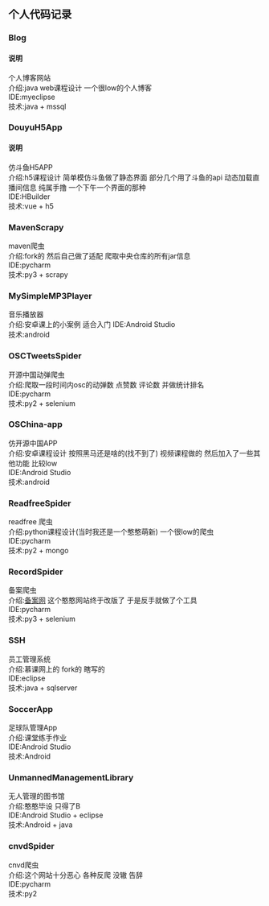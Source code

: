 ## 个人代码记录
### Blog
#### 说明  
个人博客网站  
介绍:java web课程设计 一个很low的个人博客  
IDE:myeclipse  
技术:java + mssql  
### DouyuH5App
#### 说明  
仿斗鱼H5APP  
介绍:h5课程设计 简单模仿斗鱼做了静态界面 部分几个用了斗鱼的api 动态加载直播间信息 纯属手撸 一个下午一个界面的那种   
IDE:HBuilder  
技术:vue + h5  
### MavenScrapy  
maven爬虫  
介绍:fork的 然后自己做了适配 爬取中央仓库的所有jar信息  
IDE:pycharm  
技术:py3 + scrapy  
### MySimpleMP3Player  
音乐播放器  
介绍:安卓课上的小案例 适合入门
IDE:Android Studio  
技术:android  
### OSCTweetsSpider
开源中国动弹爬虫  
介绍:爬取一段时间内osc的动弹数 点赞数 评论数 并做统计排名  
IDE:pycharm  
技术:py2 + selenium  
### OSChina-app
仿开源中国APP  
介绍:安卓课程设计 按照黑马还是啥的(找不到了) 视频课程做的 然后加入了一些其他功能 比较low  
IDE:Android Studio  
技术:android  
### ReadfreeSpider
readfree 爬虫  
介绍:python课程设计(当时我还是一个憨憨萌新) 一个很low的爬虫   
IDE:pycharm  
技术:py2 + mongo  
### RecordSpider
备案爬虫  
介绍:[备案网](https://beian.miit.gov.cn/#/Integrated/recordQuery) 这个憨憨网站终于改版了 于是反手就做了个工具  
IDE:pycharm  
技术:py3 + selenium  
### SSH
员工管理系统  
介绍:慕课网上的 fork的 瞎写的  
IDE:eclipse  
技术:java + sqlserver  
### SoccerApp  
足球队管理App  
介绍:课堂练手作业  
IDE:Android Studio  
技术:Android    
### UnmannedManagementLibrary  
无人管理的图书馆  
介绍:憨憨毕设 只得了B  
IDE:Android Studio + eclipse  
技术:Android + java  
### cnvdSpider
cnvd爬虫  
介绍:这个网站十分恶心 各种反爬 没辙 告辞  
IDE:pycharm  
技术:py2  
